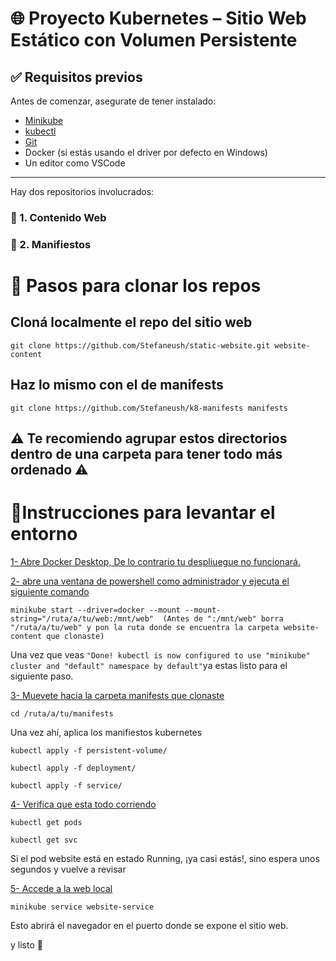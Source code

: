 # 🌐 Proyecto Kubernetes – Sitio Web Estático con Volumen Persistente

## ✅ Requisitos previos

Antes de comenzar, asegurate de tener instalado:

- [Minikube](https://minikube.sigs.k8s.io/docs/start/)
- [kubectl](https://kubernetes.io/docs/tasks/tools/)
- [Git](https://git-scm.com/)
- Docker (si estás usando el driver por defecto en Windows)
- Un editor como VSCode

---

Hay dos repositorios involucrados:

### 📁 1. Contenido Web 
### 📁 2. Manifiestos

# 📍 Pasos para clonar los repos



## Cloná localmente el repo del sitio web
``` git clone https://github.com/Stefaneush/static-website.git website-content ```


## Haz lo mismo con el de manifests
``` git clone https://github.com/Stefaneush/k8-manifests manifests ```

## **⚠ Te recomiendo agrupar estos directorios dentro de una carpeta para tener todo más ordenado ⚠**


# 🚀Instrucciones para levantar el entorno

<ins> 1- Abre Docker Desktop, De lo contrario tu despliuegue no funcionará.</ins>

<ins> 2- abre una ventana de powershell como administrador y ejecuta el siguiente comando </ins>

``` minikube start --driver=docker --mount --mount-string="/ruta/a/tu/web:/mnt/web"  (Antes de ":/mnt/web" borra "/ruta/a/tu/web" y pon la ruta donde se encuentra la carpeta website-content que clonaste) ```

Una vez que veas ``` "Done! kubectl is now configured to use "minikube" cluster and "default" namespace by default" ```ya estas listo para el siguiente paso.

<ins> 3- Muevete hacia la carpeta manifests que clonaste </ins>

``` cd /ruta/a/tu/manifests ```

Una vez ahí, aplica los manifiestos kubernetes

``` kubectl apply -f persistent-volume/ ```

``` kubectl apply -f deployment/ ```

``` kubectl apply -f service/ ```

<ins> 4- Verifica que esta todo corriendo </ins>

```kubectl get pods```

```kubectl get svc```

Si el pod website está en estado Running, ¡ya casi estás!, sino
espera unos segundos y vuelve a revisar

<ins> 5- Accede a la web local </ins>

```minikube service website-service```

Esto abrirá el navegador en el puerto donde se expone el sitio web.

y listo 🎉 

